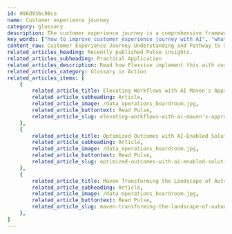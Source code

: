 ```yaml
---
id: 096d936c98ce
name: Customer experience journey
category: glossary
description: The customer experience journey is a comprehensive framework that encompasses all customer interactions with a brand, from initial discovery to post-purchase engagement, enhancing satisfaction, loyalty, and operational efficiency.
key_words: ["how to improve customer experience journey with AI", "what is customer journey in digital transformation", "improving customer experience journey in e-commerce", "benefits of mapping the customer experience journey", "ways to personalise customer experience journey", "how customer experience journey boosts brand loyalty", "impact of customer journey on operational efficiency", "ROI of customer experience journey optimization", "enhancing customer experience journey in B2B markets", "strategies to extend customer experience journey post-purchase."]
content_raw: Customer Experience Journey Understanding and Pathway to Success An integral part of any modern business, the Customer Experience (CX) Journey, encapsulates every interaction and touchpoint a customer has with a company. This journey stretches from the moment of the brand's discovery, carrying through the purchasing process, and even beyond into post-purchase interactions. A well-structured CX journey is a strategic instrument that can unveil numerous business benefits. Here's how 1. Insightful Understanding Creating an effective CX journey map enables business leaders to perceive their company through their customers' eyes. This insight allows them to refine and even personalise each customer's experience with the company, driving customer satisfaction and advocacy. 2. Operational Efficiency By understanding the customer's journey, businesses can pinpoint process malfunctions and redundancies. Addressing these findings can significantly reduce customer service costs and other operational expenses, powering the business towards operational excellence. 3. Enhanced Brand Loyalty Customer experience journey mapping is a powerful tool in building a gratifying and lasting relationship with your customers. By nurturing a positive customer experience, you engender unwavering loyalty, thus making customers return to your brand and amplifying customer lifetime value. 4. Return on Marketing Investment (ROMI) By accelerating sales cycles and increasing opportunities for cross-selling and upselling, a meticulously charted customer experience journey can maximise the return on marketing investment. It also unlocks the potential for customers to become brand advocates, providing outspoken testimonials and referrals. At Maven Technologies, our experienced professionals focus on implementing elite technologies that can shape an effective customer experience journey, unlocking productivity and building value at scale across businesses of all sizes. We believe in nurturing customer relationships and driving performance efficiency, propelling your business towards the modern world.
related_articles_heading: Recently published Pulse insights.
related_articles_subheading: Practical Application
related_articles_description: Read how Plexsive implement this with our clients.
related_articles_category: Glossary in Action
related_articles_items: [
	{
		related_article_title: Elevating Workflows with AI Maven's Approach,
		related_article_subheading: Article,
		related_article_image: /data_operations_boardroom.jpg,
		related_article_buttontext: Read Pulse,
		related_article_slug: elevating-workflows-with-ai-maven's-approach
	},
	{
		related_article_title: Optimized Outcomes with AI-Enabled Solutions,
		related_article_subheading: Article,
		related_article_image: /data_operations_boardroom.jpg,
		related_article_buttontext: Read Pulse,
		related_article_slug: optimized-outcomes-with-ai-enabled-solutions
	},
	{
		related_article_title: Maven Transforming the Landscape of Autonomous Vehicles,
		related_article_subheading: Article,
		related_article_image: /data_operations_boardroom.jpg,
		related_article_buttontext: Read Pulse,
		related_article_slug: maven-transforming-the-landscape-of-autonomous-vehicles
	},
]
---
```

